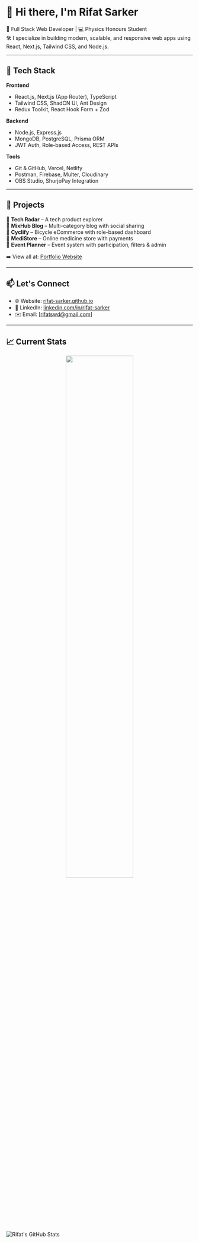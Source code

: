 # 👋 Hi there, I'm Rifat Sarker

🎯 Full Stack Web Developer | 💻 Physics Honours Student  
🛠 I specialize in building modern, scalable, and responsive web apps using React, Next.js, Tailwind CSS, and Node.js.

---

## 🔧 Tech Stack

**Frontend**  
- React.js, Next.js (App Router), TypeScript  
- Tailwind CSS, ShadCN UI, Ant Design  
- Redux Toolkit, React Hook Form + Zod

**Backend**  
- Node.js, Express.js  
- MongoDB, PostgreSQL, Prisma ORM  
- JWT Auth, Role-based Access, REST APIs

**Tools**  
- Git & GitHub, Vercel, Netlify  
- Postman, Firebase, Multer, Cloudinary  
- OBS Studio, ShurjoPay Integration

---

## 📌 Projects

🔹 **Tech Radar** – A tech product explorer  
🔹 **MixHub Blog** – Multi-category blog with social sharing  
🔹 **Cyclify** – Bicycle eCommerce with role-based dashboard  
🔹 **MediStore** – Online medicine store with payments  
🔹 **Event Planner** – Event system with participation, filters & admin

➡️ View all at: [Portfolio Website](https://rifatsarker.com)

---

## 📫 Let's Connect

- 🌐 Website: [rifat-sarker.github.io](https://rifat-sarker)  
- 💼 LinkedIn: [linkedin.com/in/rifat-sarker](https://linkedin.com/in/rifaswd)  
- ✉️ Email: [rifatswd@gmail.com]

---
## :chart_with_upwards_trend: Current Stats

<p align="center">
  <img width="60%" src="https://github-readme-streak-stats.herokuapp.com?user=mir-hussain&theme=react&hide_border=true&background=0D1117&stroke=0D1117&fire=FF1CF7&sideLabels=00F0FF&currStreakNum=FF1CF7&ring=FF1CF7&currStreakLabel=FF1CF7&sideNums=00F0FF" />
</p>

![Rifat's GitHub Stats](https://github-readme-stats.vercel.app/api?username=rifat-sarker&show_icons=true&theme=radical)

